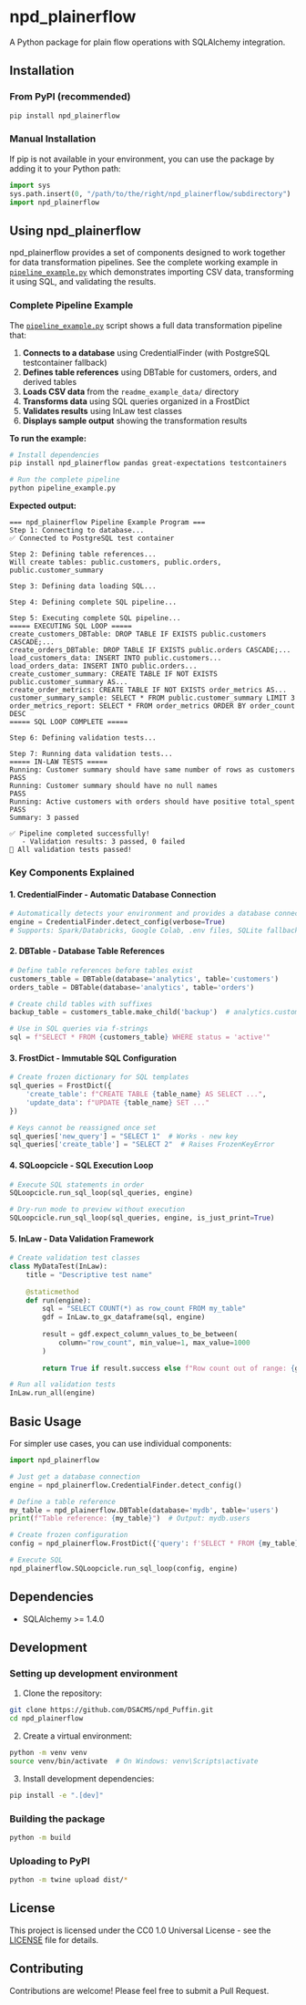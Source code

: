 # npd_plainerflow

A Python package for plain flow operations with SQLAlchemy integration.

## Installation

### From PyPI (recommended)

```bash
pip install npd_plainerflow
```

### Manual Installation

If pip is not available in your environment, you can use the package by adding it to your Python path:

```python
import sys
sys.path.insert(0, "/path/to/the/right/npd_plainerflow/subdirectory")
import npd_plainerflow
```

## Using npd_plainerflow

npd_plainerflow provides a set of components designed to work together for data transformation pipelines. See the complete working example in [`pipeline_example.py`](pipeline_example.py) which demonstrates importing CSV data, transforming it using SQL, and validating the results.

### Complete Pipeline Example

The [`pipeline_example.py`](pipeline_example.py) script shows a full data transformation pipeline that:

1. **Connects to a database** using CredentialFinder (with PostgreSQL testcontainer fallback)
2. **Defines table references** using DBTable for customers, orders, and derived tables
3. **Loads CSV data** from the `readme_example_data/` directory
4. **Transforms data** using SQL queries organized in a FrostDict
5. **Validates results** using InLaw test classes
6. **Displays sample output** showing the transformation results

**To run the example:**

```bash
# Install dependencies
pip install npd_plainerflow pandas great-expectations testcontainers

# Run the complete pipeline
python pipeline_example.py
```

**Expected output:**
```
=== npd_plainerflow Pipeline Example Program ===
Step 1: Connecting to database...
✅ Connected to PostgreSQL test container

Step 2: Defining table references...
Will create tables: public.customers, public.orders, public.customer_summary

Step 3: Defining data loading SQL...

Step 4: Defining complete SQL pipeline...

Step 5: Executing complete SQL pipeline...
===== EXECUTING SQL LOOP =====
create_customers_DBTable: DROP TABLE IF EXISTS public.customers CASCADE;...
create_orders_DBTable: DROP TABLE IF EXISTS public.orders CASCADE;...
load_customers_data: INSERT INTO public.customers...
load_orders_data: INSERT INTO public.orders...
create_customer_summary: CREATE TABLE IF NOT EXISTS public.customer_summary AS...
create_order_metrics: CREATE TABLE IF NOT EXISTS order_metrics AS...
customer_summary_sample: SELECT * FROM public.customer_summary LIMIT 3
order_metrics_report: SELECT * FROM order_metrics ORDER BY order_count DESC
===== SQL LOOP COMPLETE =====

Step 6: Defining validation tests...

Step 7: Running data validation tests...
===== IN-LAW TESTS =====
Running: Customer summary should have same number of rows as customers
PASS
Running: Customer summary should have no null names  
PASS
Running: Active customers with orders should have positive total_spent
PASS
Summary: 3 passed

✅ Pipeline completed successfully!
   - Validation results: 3 passed, 0 failed
🎉 All validation tests passed!
```

### Key Components Explained

#### 1. CredentialFinder - Automatic Database Connection
```python
# Automatically detects your environment and provides a database connection
engine = CredentialFinder.detect_config(verbose=True)
# Supports: Spark/Databricks, Google Colab, .env files, SQLite fallback
```

#### 2. DBTable - Database Table References
```python
# Define table references before tables exist
customers_table = DBTable(database='analytics', table='customers')
orders_table = DBTable(database='analytics', table='orders')

# Create child tables with suffixes
backup_table = customers_table.make_child('backup')  # analytics.customers_backup

# Use in SQL queries via f-strings
sql = f"SELECT * FROM {customers_table} WHERE status = 'active'"
```

#### 3. FrostDict - Immutable SQL Configuration
```python
# Create frozen dictionary for SQL templates
sql_queries = FrostDict({
    'create_table': f"CREATE TABLE {table_name} AS SELECT ...",
    'update_data': f"UPDATE {table_name} SET ..."
})

# Keys cannot be reassigned once set
sql_queries['new_query'] = "SELECT 1"  # Works - new key
sql_queries['create_table'] = "SELECT 2"  # Raises FrozenKeyError
```

#### 4. SQLoopcicle - SQL Execution Loop
```python
# Execute SQL statements in order
SQLoopcicle.run_sql_loop(sql_queries, engine)

# Dry-run mode to preview without execution
SQLoopcicle.run_sql_loop(sql_queries, engine, is_just_print=True)
```

#### 5. InLaw - Data Validation Framework
```python
# Create validation test classes
class MyDataTest(InLaw):
    title = "Descriptive test name"
    
    @staticmethod
    def run(engine):
        sql = "SELECT COUNT(*) as row_count FROM my_table"
        gdf = InLaw.to_gx_dataframe(sql, engine)
        
        result = gdf.expect_column_values_to_be_between(
            column="row_count", min_value=1, max_value=1000
        )
        
        return True if result.success else f"Row count out of range: {gdf.iloc[0]['row_count']}"

# Run all validation tests
InLaw.run_all(engine)
```


## Basic Usage

For simpler use cases, you can use individual components:

```python
import npd_plainerflow

# Just get a database connection
engine = npd_plainerflow.CredentialFinder.detect_config()

# Define a table reference
my_table = npd_plainerflow.DBTable(database='mydb', table='users')
print(f"Table reference: {my_table}")  # Output: mydb.users

# Create frozen configuration
config = npd_plainerflow.FrostDict({'query': f'SELECT * FROM {my_table}'})

# Execute SQL
npd_plainerflow.SQLoopcicle.run_sql_loop(config, engine)
```

## Dependencies

- SQLAlchemy >= 1.4.0

## Development

### Setting up development environment

1. Clone the repository:
```bash
git clone https://github.com/DSACMS/npd_Puffin.git
cd npd_plainerflow
```

2. Create a virtual environment:
```bash
python -m venv venv
source venv/bin/activate  # On Windows: venv\Scripts\activate
```

3. Install development dependencies:
```bash
pip install -e ".[dev]"
```

### Building the package

```bash
python -m build
```

### Uploading to PyPI

```bash
python -m twine upload dist/*
```

## License

This project is licensed under the CC0 1.0 Universal License - see the [LICENSE](LICENSE) file for details.

## Contributing

Contributions are welcome! Please feel free to submit a Pull Request.
